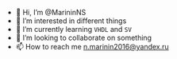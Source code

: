 - 👋 Hi, I’m @MarininNS
- 👀 I’m interested in different things
- 🌱 I’m currently learning `VHDL` and `SV`
- 💞️ I’m looking to collaborate on something
- 📫 How to reach me n.marinin2016@yandex.ru

<!---
MarininNS/MarininNS is a ✨ special ✨ repository because its `README.md` (this file) appears on your GitHub profile.
You can click the Preview link to take a look at your changes.
--->
